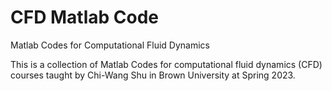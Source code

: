 # CFD Matlab Code
Matlab Codes for Computational Fluid Dynamics 

This is a collection of Matlab Codes for computational fluid dynamics (CFD) courses taught by Chi-Wang Shu in Brown University at Spring 2023. 






























